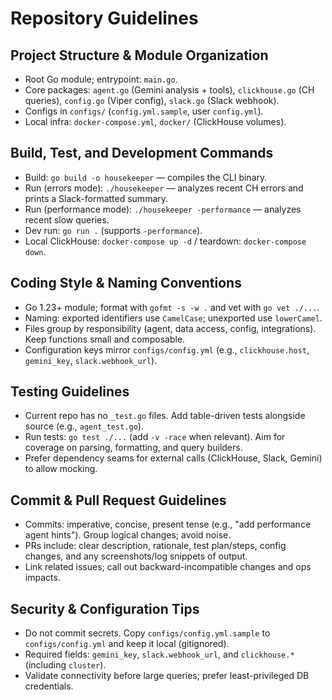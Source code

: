# Repository Guidelines

## Project Structure & Module Organization
- Root Go module; entrypoint: `main.go`.
- Core packages: `agent.go` (Gemini analysis + tools), `clickhouse.go` (CH queries), `config.go` (Viper config), `slack.go` (Slack webhook).
- Configs in `configs/` (`config.yml.sample`, user `config.yml`).
- Local infra: `docker-compose.yml`, `docker/` (ClickHouse volumes).

## Build, Test, and Development Commands
- Build: `go build -o housekeeper` — compiles the CLI binary.
- Run (errors mode): `./housekeeper` — analyzes recent CH errors and prints a Slack-formatted summary.
- Run (performance mode): `./housekeeper -performance` — analyzes recent slow queries.
- Dev run: `go run .` (supports `-performance`).
- Local ClickHouse: `docker-compose up -d` / teardown: `docker-compose down`.

## Coding Style & Naming Conventions
- Go 1.23+ module; format with `gofmt -s -w .` and vet with `go vet ./...`.
- Naming: exported identifiers use `CamelCase`; unexported use `lowerCamel`.
- Files group by responsibility (agent, data access, config, integrations). Keep functions small and composable.
- Configuration keys mirror `configs/config.yml` (e.g., `clickhouse.host`, `gemini_key`, `slack.webhook_url`).

## Testing Guidelines
- Current repo has no `_test.go` files. Add table-driven tests alongside source (e.g., `agent_test.go`).
- Run tests: `go test ./...` (add `-v -race` when relevant). Aim for coverage on parsing, formatting, and query builders.
- Prefer dependency seams for external calls (ClickHouse, Slack, Gemini) to allow mocking.

## Commit & Pull Request Guidelines
- Commits: imperative, concise, present tense (e.g., "add performance agent hints"). Group logical changes; avoid noise.
- PRs include: clear description, rationale, test plan/steps, config changes, and any screenshots/log snippets of output.
- Link related issues; call out backward-incompatible changes and ops impacts.

## Security & Configuration Tips
- Do not commit secrets. Copy `configs/config.yml.sample` to `configs/config.yml` and keep it local (gitignored).
- Required fields: `gemini_key`, `slack.webhook_url`, and `clickhouse.*` (including `cluster`).
- Validate connectivity before large queries; prefer least-privileged DB credentials.
